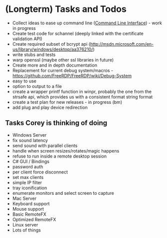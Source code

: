 # (Longterm) Tasks and Todos
* Collect ideas to ease up command line ([Command Line Interface](https://github.com/FreeRDP/FreeRDP/wiki/CommandLineInterface)) - work in progress
* Create test code for schannel (deeply linked with the certificate validation API)
* Create required subset of bcrypt api (http://msdn.microsoft.com/en-us/library/windows/desktop/aa376210/)
 * write stubs and tests
 * warp openssl (maybe other ssl libraries in future)
* Create more and in depth documentation
* Replacement for current debug system/macros - https://github.com/FreeRDP/FreeRDP/wiki/Debug-System
 * easy to use
 * option to output to a file
 * create a wrapper printf function in winpr, probably the one from the strsafe api, which provides us with a consistent format string format
* create a test plan for new releases - in progress (bm)
* add plug and play device redirection

## Tasks Corey is thinking of doing
* Windows Server
 * fix sound latency
 * send sound with parallel clients
 * handle when screen resizes/rotates/magic happens
 * refuse to run inside a remote desktop session
* C# GUI / Bindings
 * password auth
 * per client force disconnect
 * set max clients
 * simple IP filter
 * tray iconification
 * enumerate monitors and select screen to capture
* Mac Server
 * Keyboard support
 * Mouse support
 * Basic RemoteFX
 * Optimized RemoteFX
* Linux server
 * Lots of things